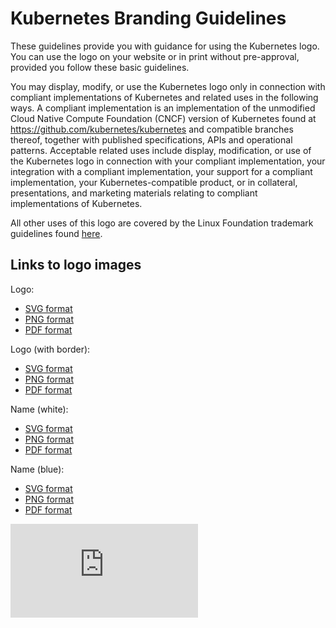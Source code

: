 # Kubernetes Branding Guidelines

These guidelines provide you with guidance for using the Kubernetes logo. You
can use the logo on your website or in print without pre-approval, provided you
follow these basic guidelines.

You may display, modify, or use the Kubernetes logo only in connection with
compliant implementations of Kubernetes and related uses in the following ways.
A compliant implementation is an implementation of the unmodified Cloud Native
Compute Foundation (CNCF)
version of Kubernetes found at https://github.com/kubernetes/kubernetes and
compatible branches thereof, together with published specifications, APIs and
operational patterns.  Acceptable related uses include display, modification,
or use of the Kubernetes logo in connection with your compliant implementation,
your integration with a compliant implementation, your support for a compliant
implementation, your Kubernetes-compatible product, or in collateral,
presentations, and marketing materials relating to compliant implementations of
Kubernetes.

All other uses of this logo are covered by the Linux Foundation trademark
guidelines found [here](https://linuxfoundation.org/trademark-usage).

## Links to logo images
Logo:
   * [SVG format](https://github.com/kubernetes/kubernetes/raw/master/logo/logo.svg)
   * [PNG format](https://github.com/kubernetes/kubernetes/raw/master/logo/logo.png)
   * [PDF format](https://github.com/kubernetes/kubernetes/raw/master/logo/logo.pdf)

Logo (with border):
   * [SVG format](https://github.com/kubernetes/kubernetes/raw/master/logo/logo_with_border.svg)
   * [PNG format](https://github.com/kubernetes/kubernetes/raw/master/logo/logo_with_border.png)
   * [PDF format](https://github.com/kubernetes/kubernetes/raw/master/logo/logo_with_border.pdf)

Name (white):
   * [SVG format](https://github.com/kubernetes/kubernetes/raw/master/logo/name_white.svg)
   * [PNG format](https://github.com/kubernetes/kubernetes/raw/master/logo/name_white.png)
   * [PDF format](https://github.com/kubernetes/kubernetes/raw/master/logo/name_white.pdf)

Name (blue):
   * [SVG format](https://github.com/kubernetes/kubernetes/raw/master/logo/name_blue.svg)
   * [PNG format](https://github.com/kubernetes/kubernetes/raw/master/logo/name_blue.png)
   * [PDF format](https://github.com/kubernetes/kubernetes/raw/master/logo/name_blue.pdf)


[![Analytics](https://kubernetes-site.appspot.com/UA-36037335-10/GitHub/logo/usage_guidelines.md?pixel)]()
